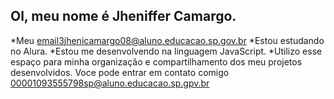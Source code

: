 ## Ol, meu nome é Jheniffer Camargo.
*Meu email3jhenicamargo08@aluno.educacao.sp.gov.br
*Estou estudando no Alura.
*Estou me desenvolvendo na linguagem JavaScript.
*Utilizo esse espaço para minha organização e compartilhamento dos meu projetos desenvolvidos.
 Voce pode entrar em contato comigo
00001093555798sp@aluno.educacao.sp.gpv.br
